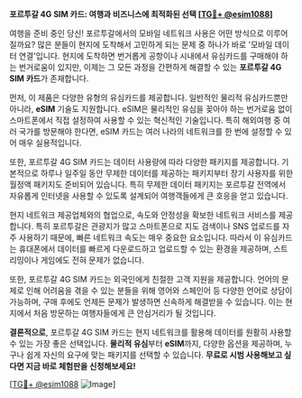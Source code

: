 **포르투갈 4G SIM 카드: 여행과 비즈니스에 최적화된 선택 [[TG💪+ @esim1088](https://t.me/s/esim1088)]**

여행을 준비 중인 당신! 포르투갈에서의 모바일 네트워크 사용은 어떤 방식으로 이루어질까요? 많은 분들이 현지에 도착해서 고민하게 되는 문제 중 하나가 바로 '모바일 데이터 연결'입니다. 현지에 도착하면 번거롭게 공항이나 시내에서 유심카드를 구매해야 하는 번거로움이 있지만, 이제는 그 모든 과정을 간편하게 해결할 수 있는 **포르투갈 4G SIM 카드**가 존재합니다.

먼저, 이 제품은 다양한 유형의 유심카드를 제공합니다. 일반적인 물리적 유심카드뿐만 아니라, **eSIM** 기술도 지원합니다. eSIM은 물리적인 유심을 꽂아야 하는 번거로움 없이 스마트폰에서 직접 설정하여 사용할 수 있는 혁신적인 기술입니다. 특히 해외여행 중 여러 국가를 방문해야 한다면, eSIM 카드는 여러 나라의 네트워크를 한 번에 설정할 수 있어 매우 실용적입니다.

또한, 포르투갈 4G SIM 카드는 데이터 사용량에 따라 다양한 패키지를 제공합니다. 기본적으로 하루나 일주일 동안 무제한 데이터를 제공하는 패키지부터 장기 사용자를 위한 월정액 패키지도 준비되어 있습니다. 특히 무제한 데이터 패키지는 포르투갈 전역에서 자유롭게 인터넷을 사용할 수 있도록 설계되어 여행객들에게 큰 호응을 얻고 있습니다.

현지 네트워크 제공업체와의 협업으로, 속도와 안정성을 확보한 네트워크 서비스를 제공합니다. 특히 포르투갈은 관광지가 많고 스마트폰으로 지도 검색이나 SNS 업로드를 자주 사용하기 때문에, 빠른 네트워크 속도는 매우 중요한 요소입니다. 따라서 이 유심카드는 휴대폰에서 데이터를 빠르게 다운로드하고 업로드할 수 있는 환경을 제공하며, 스트리밍이나 게임에도 전혀 문제가 없습니다.

또한, 포르투갈 4G SIM 카드는 외국인에게 친절한 고객 지원을 제공합니다. 언어의 문제로 인해 어려움을 겪을 수 있는 분들을 위해 영어와 스페인어 등 다양한 언어로 상담이 가능하며, 구매 후에도 언제든 문제가 발생하면 신속하게 해결받을 수 있습니다. 이는 현지에서 처음 방문하는 여행자들에게 큰 안심거리가 될 것입니다.

**결론적으로**, 포르투갈 4G SIM 카드는 현지 네트워크를 활용해 데이터를 원활히 사용할 수 있는 가장 좋은 선택입니다. **물리적 유심**부터 **eSIM**까지, 다양한 옵션을 제공하며, 누구나 쉽게 자신의 요구에 맞는 패키지를 선택할 수 있습니다. **무료로 시범 사용해보고 싶다면 지금 바로 체험판을 신청해보세요!** 

[[TG💪+ @esim1088](https://t.me/s/esim1088) ![Image](https://i.postimg.cc/Y0z9fWf4/image.png)]